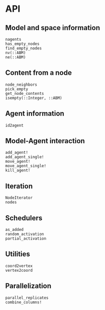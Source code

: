 # API

## Model and space information
```@docs
nagents
has_empty_nodes
find_empty_nodes
nv(::ABM)
ne(::ABM)
```

## Content from a node
```@docs
node_neighbors
pick_empty
get_node_contents
isempty(::Integer, ::ABM)
```

## Agent information
```@docs
id2agent
```

## Model-Agent interaction
```@docs
add_agent!
add_agent_single!
move_agent!
move_agent_single!
kill_agent!
```

## Iteration
```@docs
NodeIterator
nodes
```

## Schedulers
```@docs
as_added
random_activation
partial_activation
```

## Utilities

```@docs
coord2vertex
vertex2coord
```

## Parallelization

```@docs
parallel_replicates
combine_columns!
```
